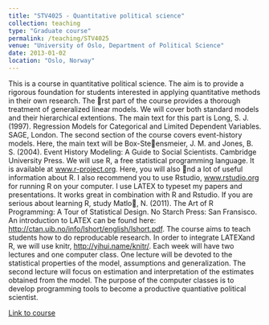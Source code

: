 ```yaml
---
title: "STV4025 - Quantitative political science"
collection: teaching
type: "Graduate course"
permalink: /teaching/STV4025
venue: "University of Oslo, Department of Political Science"
date: 2013-01-02
location: "Oslo, Norway"
---
```

This is a course in quantitative political science. The aim is to provide a rigorous foundation
for students interested in applying quantitative methods in their own research.
The rst part of the course provides a thorough treatment of generalized linear models.
We will cover both standard models and their hierarchical extentions. The main text for
this part is Long, S. J. (1997). Regression Models for Categorical and Limited Dependent
Variables. SAGE, London. The second section of the course covers event-history models.
Here, the main text will be Box-Steensmeier, J. M. and Jones, B. S. (2004). Event History
Modeling: A Guide to Social Scientists. Cambridge University Press.
We will use R, a free statistical programming language. It is available at www.r-project.org.
Here, you will also nd a lot of useful information about R. I also recommend you to use
Rstudio, www.rstudio.org for running R on your computer. I use LATEX to typeset my
papers and presentations. It works great in combination with R and Rstudio. If you are
serious about learning R, study Matlo, N. (2011). The Art of R Programming: A Tour of
Statistical Design. No Starch Press: San Fransisco. An introduction to LATEX can be found
here: http://ctan.uib.no/info/lshort/english/lshort.pdf.
The course aims to teach students how to do reproducable research. In order to integrate
LATEXand R, we will use knitr, http://yihui.name/knitr/.
Each week will have two lectures and one computer class. One lecture will be devoted to
the statistical properties of the model, assumptions and generalization. The second lecture
will focus on estimation and interpretation of the estimates obtained from the model. The
purpose of the computer classes is to develop programming tools to become a productive
quantiative political scientist.

[Link to course](http://www.uio.no/studier/emner/sv/statsvitenskap/STV4025/v13/methodscourse2013.pdf)